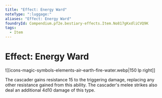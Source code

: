 ```yaml
---
title: "Effect: Energy Ward"
noteType: ":luggage:"
aliases: "Effect: Energy Ward"
foundryId: Compendium.pf2e.bestiary-effects.Item.No817gKxdliCVQ9K
tags:
  - Item
---
```


# Effect: Energy Ward
![[icons-magic-symbols-elements-air-earth-fire-water.webp|150 lp right]]

The cascader gains resistance 15 to the triggering damage, replacing any other resistance gained from this ability. The cascader's melee strikes also deal an additional 4d10 damage of this type.
